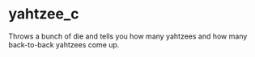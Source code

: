 # yahtzee_c
Throws a bunch of die and tells you how many yahtzees and how many back-to-back yahtzees come up.
